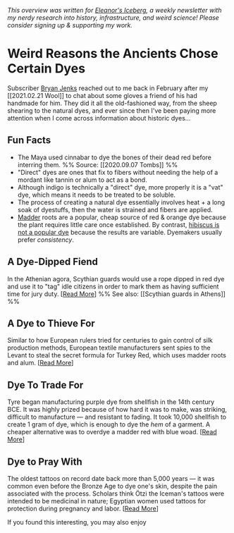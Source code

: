 <cite>This overview was written for [Eleanor's Iceberg](http://newsletter.eleanorkonik.com/), a weekly newsletter with my nerdy research into history, infrastructure, and weird science! Please consider signing up & supporting my work.</cite>

# Weird Reasons the Ancients Chose Certain Dyes 

Subscriber [Bryan Jenks](https://www.bryanjenks.dev/) reached out to me back in February after my [[2021.02.21 Wool]] to chat about some gloves a friend of his had handmade for him. They did it all the old-fashioned way, from the sheep shearing to the natural dyes, and ever since then I've been paying more attention when I come across information about historic dyes... 

## Fun Facts
 
- The Maya used cinnabar to dye the bones of their dead red before interring them. %% Source: [[2020.09.07 Tombs]] %%
- "Direct" dyes are ones that fix to fibers without needing the help of a mordant like tannin or alum to act as a bond. 
- Although indigo is technically a "direct" dye, more properly it is a "vat" dye, which means it needs to be treated to be soluble. 
- The process of creating a natural dye essentially involves heat + a long soak of dyestuffs, then the water is strained and fibers are applied.  
- [Madder](https://florafiber.live/blog/lets-dye-madder) roots are a popular, cheap source of red & orange dye because the plant requires little care once established. By contrast, [hibiscus is not a popular dye](https://florafiber.live/blog/lets-dye-hibiscus) because the results are variable. Dyemakers usually prefer *consistency*. 

## A Dye-Dipped Fiend
In the Athenian agora, Scythian guards would use a rope dipped in red dye and use it to "tag" idle citizens in order to mark them as having sufficient time for jury duty. [[Read More](https://oll.libertyfund.org/title/the-comedies-of-aristophanes-vol-1)] %% See also: [[Scythian guards in Athens]] %%

## A Dye to Thieve For
Similar to how European rulers tried for centuries to gain control of silk production methods, European textile manufacturers sent spies to the Levant to steal the secret formula for Turkey Red, which uses madder roots and alum. [[Read More](https://www.quiltingdaily.com/slightly-shady-history-red-white-quilts/)] 

## Dye To Trade For
Tyre began manufacturing purple dye from shellfish in the 14th century BCE. It was highly prized because of how hard it was to make, was striking, difficult to manufacture — and resistant to fading. It took 10,000 shellfish to create 1 gram of dye, which is enough to dye the _hem_ of a garment. A cheaper alternative was to overdye a madder red with blue woad. [[Read More](https://www.ancient.eu/Tyrian_Purple/)]

## Dye to Pray With
The oldest tattoos on record date back more than 5,000 years — it was common even before the Bronze Age to dye one's skin, despite the pain associated with the process. Scholars think Ötzi the Iceman's tattoos were intended to be medicinal in nature; Egyptian women used tattoos for protection during pregnancy and labor. [[Read More](https://cjverb.com/2018/09/28/inked/)] 

  <div class=infobox>If you found this interesting, you may also enjoy </div>